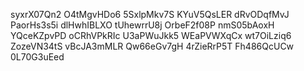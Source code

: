 syxrX07Qn2
O4tMgvHDo6
5SxlpMkv7S
KYuV5QsLER
dRvODqfMvJ
PaorHs3s5i
dlHwhIBLXO
tUhewrrU8j
OrbeF2f08P
nmS05bAoxH
YQceKZpvPD
oCRhVPkRIc
U3aPWuJkk5
WEaPVWXqCx
wt7OiLziq6
ZozeVN34tS
vBcJA3mMLR
Qw66eGv7gH
4rZieRrP5T
Fh486QcUCw
0L70G3uEed
